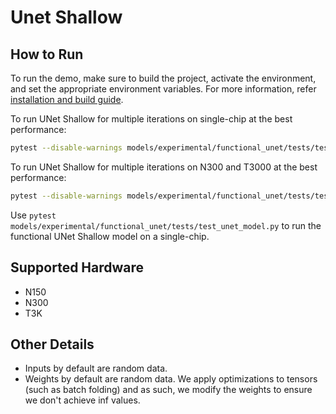 # Unet Shallow

## How to Run

To run the demo, make sure to build the project, activate the environment, and set the appropriate environment variables.
For more information, refer [installation and build guide](https://docs.tenstorrent.com/tt-metalium/latest/get_started/get_started.html#install-and-build).

To run UNet Shallow for multiple iterations on single-chip at the best performance:

```sh
pytest --disable-warnings models/experimental/functional_unet/tests/test_unet_trace.py::test_unet_trace_2cq
```

To run UNet Shallow for multiple iterations on N300 and T3000 at the best performance:

```sh
pytest --disable-warnings models/experimental/functional_unet/tests/test_unet_trace.py::test_unet_trace_2cq_multi_device
````

Use `pytest models/experimental/functional_unet/tests/test_unet_model.py` to run the functional UNet Shallow model on a single-chip.

## Supported Hardware

- N150
- N300
- T3K

## Other Details

- Inputs by default are random data.
- Weights by default are random data. We apply optimizations to tensors (such as batch folding) and as such, we modify the weights to ensure we don't achieve inf values.
